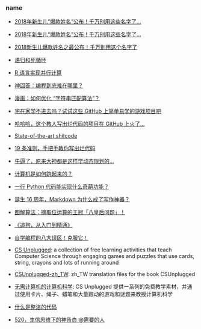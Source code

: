 ### name

* [2018年新生儿“爆款姓名”公布！千万别用这些名字了...](https://mp.weixin.qq.com/s?src=11&timestamp=1547424445&ver=1317&signature=D1ZRNBpTEDkEqmSNHmOYO1g7LK2Hf8BaB6kWPNU8kKtn3qX0T8VkrDpcN0dVw*jBOoOybR-K7ACVfe*Og1q-Xkwl2fgNtuUPNb*Hb0sv039YqeFDiqurTHQxUat3wHp9&new=1)

* [2018年新生儿“爆款姓名”公布！千万别用这些名字了...](https://www.itouchtv.cn/article/d90f4d9717efd424c9108eab9a451c6b)
* [2018新生儿爆款姓名之最公布！千万别用这个名字了](http://www.sohu.com/a/287413780_177992)



* [递归和死循环](https://mp.weixin.qq.com/s?__biz=MzA3MTM3NTA5Ng==&mid=2651063219&idx=5&sn=0d59650cffb1ac2c47e71addcbdb18e7&chksm=84de2224b3a9ab3257d174de04f856bbd109d96946815473ce25d2430dc3099357a3273f72e9&mpshare=1&scene=1&srcid=&sharer_sharetime=1576403423072&sharer_shareid=49bb68e4d4ad9f65af077f4e54025da0#rd)
* [R 语言实现并行计算](https://mp.weixin.qq.com/s?__biz=MzA5NjgwODM0MQ==&mid=2651441090&idx=1&sn=add8c0f82acc61bf7f08699e90058ad3&chksm=8b571b38bc20922e60990c2b4eda9306a2b2f9af9fb156108210f332546cf6a5bf5533ae219b&mpshare=1&scene=1&srcid=&sharer_sharetime=1576708449503&sharer_shareid=49bb68e4d4ad9f65af077f4e54025da0#rd)
* [神回答：编程到底难在哪里？](https://mp.weixin.qq.com/s?__biz=MjM5NzA1MTcyMA==&mid=2651170962&idx=1&sn=d7b12299c3a75ccb33e27d2a3d53c352&chksm=bd2ee4b58a596da34947b68743defcdba46ed725c4b0f7c171e1b52330c56e1c63aec35bb389&mpshare=1&scene=1&srcid=&sharer_sharetime=1581493604937&sharer_shareid=49bb68e4d4ad9f65af077f4e54025da0#rd)
* [漫画：如何优化 “字符串匹配算法”？](https://mp.weixin.qq.com/s?__biz=MzIxMjE5MTE1Nw==&mid=2653201540&idx=1&sn=645a3f5f3fbf30be4f6d1c23eebdf0e7&chksm=8c99d65ebbee5f482dd68efecf7b2a23e98b238ba04c1d3a6aed6c12cab76d4650c3bef5ea00&mpshare=1&scene=1&srcid=&sharer_sharetime=1581902337500&sharer_shareid=49bb68e4d4ad9f65af077f4e54025da0#rd)



* [宅在家学不进去吗？试试这些 GitHub 上简单易学的游戏项目吧](https://mp.weixin.qq.com/s?__biz=MzUyNjQxNjYyMg==&mid=2247487533&idx=2&sn=7f633ccb4f1c6b6f179f15398c7e9e13&chksm=fa0e7faccd79f6baee5b1f04c9670547692ddc2e90317278a9a8bb4c9b2be8b1b1420f94f6fc&mpshare=1&scene=1&srcid=&sharer_sharetime=1581731461993&sharer_shareid=49bb68e4d4ad9f65af077f4e54025da0#rd)



* [哈哈哈，这个教人写出烂代码的项目在 GitHub 上火了...](https://mp.weixin.qq.com/s?__biz=MzAxOTcxNTIwNQ==&mid=2457918102&idx=1&sn=3e178d9050dd6214ec22e78a9ab9e1db&chksm=8cb6bf7cbbc1366a3f14bf819c60dc66e48a46a56ebef7fd87e327aae7adbd86ad6866d17abb&mpshare=1&scene=1&srcid=&sharer_sharetime=1581914347977&sharer_shareid=49bb68e4d4ad9f65af077f4e54025da0#rd)
* [State-of-the-art shitcode](https://github.com/trekhleb/state-of-the-art-shitcode)
* [19 条准则，手把手教你写出烂代码](https://mp.weixin.qq.com/s?__biz=MzA3MTM3NTA5Ng==&mid=2651063681&idx=4&sn=e23d6672ad2919d84cad9ce5189840a9&chksm=84de2416b3a9ad00e3130ef8585cfc4e50ca620b10c16cd82ab0adca720fb86996276fa2125b&mpshare=1&scene=1&srcid=&sharer_sharetime=1585995510000&sharer_shareid=49bb68e4d4ad9f65af077f4e54025da0&key=4ed88be3ea0748e59b08753216b2c47c877abe70ae8638cfd9475abcf1542c865520d8e4d7077d48455ac7d29ada1028eac33863426017f1b0e1ec7a89f89dddea0393905f610c1cf969138745f60228&ascene=1&uin=MjEyMzUzNDk2MQ%3D%3D&devicetype=Windows+XP&version=62060841&lang=zh_CN&exportkey=AawIJL3rygwMEwkp%2FkH0EaI%3D&pass_ticket=Dq%2Fn%2F2sOhPkAzoapmD8lMSoDYSdQcnfqBIAqsaWajKcnEEsRJ4vPRL5T9JBdoqbY)



* [牛逼了，原来大神都是这样学动态规划的...](https://mp.weixin.qq.com/s?__biz=MzUyNjQxNjYyMg==&mid=2247487578&idx=1&sn=d4485f2e021fcd75a2726efd3a28ea6a&chksm=fa0e7fdbcd79f6cd44828cfb7181e07b280c822f97499be8445449c48f4b51024d61c1631fa8&mpshare=1&scene=1&srcid=&sharer_sharetime=1582259388607&sharer_shareid=49bb68e4d4ad9f65af077f4e54025da0#rd)
* [计算机是如何跑起来的？](https://mp.weixin.qq.com/s?__biz=MzUyNjQxNjYyMg==&mid=2247487613&idx=2&sn=06e1bdb6efefadc4738089d16acc3a23&chksm=fa0e7ffccd79f6eaa40b9028ce393414d1d32d27d0936454d11ccd714072a3eea0f66cdbb6da&mpshare=1&scene=1&srcid=&sharer_sharetime=1582519680021&sharer_shareid=49bb68e4d4ad9f65af077f4e54025da0#rd)



* [一行 Python 代码能实现什么奇葩功能？](https://mp.weixin.qq.com/s?__biz=MjM5MDEyMDk4Mw==&mid=2650169749&idx=1&sn=d5e8698b66768ffe0fdd1aa61ecfbd74&chksm=be4b6ced893ce5fb2f12b8ae4d86a4c16be0c72e9e437b03e1fe08f436cecf2a70d3bfd61b67&mpshare=1&scene=1&srcid=&sharer_sharetime=1582617266633&sharer_shareid=49bb68e4d4ad9f65af077f4e54025da0#rd)


* [诞生 16 周年，Markdown 为什么成了写作神器？](https://mp.weixin.qq.com/s?__biz=MjM5MjAyNDUyMA==&mid=2650536339&idx=1&sn=6a2e54da100bee686c84af2bca7bfae5&chksm=bea3cb3489d44222d4bb33cfd6b9a7f8e6b2326b6235e0f767887c0c4676e275608baccd97ce&mpshare=1&scene=1&srcid=&sharer_sharetime=1584937714149&sharer_shareid=49bb68e4d4ad9f65af077f4e54025da0#rd)


* [图解算法：摘取位运算的王冠「八皇后问题」！](https://mp.weixin.qq.com/s?__biz=MzUyNjQxNjYyMg==&mid=2247487922&idx=2&sn=638d54092c46d25411623132bc4002c7&chksm=fa0e7e33cd79f72509e28a0cf59fede4a112946864965ca6494dcf807c38a93391fe30a783c1&mpshare=1&scene=1&srcid=&sharer_sharetime=1585957077269&sharer_shareid=49bb68e4d4ad9f65af077f4e54025da0&key=27fa696e26bac0aecc4322cf26ec5d46178c99ddac8c46e7439c49219c9a7696f149cf7faef96e2064f3a51a803c40e55af9d7af47cba73450610acbd0b11ee959106ccc7cbf97fab014bdc9aba50e77&ascene=1&uin=MjEyMzUzNDk2MQ%3D%3D&devicetype=Windows+XP&version=62060841&lang=zh_CN&exportkey=AZvW%2BJGw9sAsC9zzipwrooo%3D&pass_ticket=LyxVoEqcqUKETvbrhpvozloVSfOO66jU2aseO6rDzT9KqRpuHdXJpfL8KYyMXEbU)
* [《追狗，从入门到精通》](https://mp.weixin.qq.com/s?__biz=MzI3MzE3OTI0Mw==&mid=2247498902&idx=1&sn=f485b140e4f057d3ca7e3f0e4acfc5f2&chksm=eb258b92dc520284ec40997e19476dbb3fab811bbd2b8d38d336ddd4f39c1176c8a1bcd6373e&mpshare=1&scene=1&srcid=&sharer_sharetime=1587338940235&sharer_shareid=49bb68e4d4ad9f65af077f4e54025da0&key=429edb9feed8a5eba0f7f536fada05566fee51f033e1ee46c7005f2ea2c80fb3754759f8f5864e27991f26a53483acdc8ae5a670888faf3e118227150100c2a1de5d0ecbd8449acf3e60671ef4f1a407&ascene=1&uin=MjEyMzUzNDk2MQ%3D%3D&devicetype=Windows+XP&version=62060841&lang=zh_CN&exportkey=AZ5128UsCc2gaFksH5VmZuA%3D&pass_ticket=egSQZf3ZmjmNSBYxFfxeMhxks6Fcdfesee2EK45qb6wqbW1FRDSL1ND6vhbrpF2H)
* [自学编程的八大误区！克服它！](https://mp.weixin.qq.com/s?__biz=MzUyNjQxNjYyMg==&mid=2247488215&idx=1&sn=3f5e2ccf2086fcc802390d0312dc2ecf&chksm=fa0e7d56cd79f4408314ad611f61d1b1ee82c0aa734a1a5304ac54acdc79808543cd3d55e0a3&mpshare=1&scene=1&srcid=&sharer_sharetime=1587704541167&sharer_shareid=49bb68e4d4ad9f65af077f4e54025da0&key=24c4f19be8bd7784ec3a21c94aec9f7c53828b124b5153c458fecb81a1e51e61d9aa85c4d7ed5fd2964e5762d2de3102678072ff67ec6aaba810a55929be91a98f1e5e34b4480b1a81b3ae85b7b745a8&ascene=1&uin=MjEyMzUzNDk2MQ%3D%3D&devicetype=Windows+XP&version=62060841&lang=zh_CN&exportkey=ASK5d7gAbLUV7edhIEF813E%3D&pass_ticket=WyEgrrj25frkMfokbtoyksRrtPeGU2ppgS%2BRPcT0QHb9WRxdetYa%2BHEHtR4gvfG5)


* [CS Unplugged](https://classic.csunplugged.org/): a collection of free learning activities that teach Computer Science through engaging games and puzzles that use cards, string, crayons and lots of running around
* [CSUnplugged-zh_TW](https://github.com/fweng322/CSUnplugged-zh_TW): zh_TW translation files for the book CSUnplugged
* [无需计算机的计算机科学](https://csunplugged.org/zh-hans/): CS Unplugged 提供一系列的免费教学素材，并通过使用卡片、绳子、蜡笔和大量跑动的游戏和谜题来教授计算机科学


* [什么是整洁的代码](https://www.cnblogs.com/xybaby/p/11335829.html)

* [520，生信思维下的神告白 @需要的人](https://mp.weixin.qq.com/s?__biz=MzA5NjA0ODgxNQ==&mid=2652656515&idx=1&sn=424bd65e02bab6994b579f29a8fd545d&chksm=8b5ef043bc2979551aa36eec4175160afca7961d07fd951df8b02cff817c5a68941e29bce4d5&mpshare=1&scene=1&srcid=&sharer_sharetime=1589887140546&sharer_shareid=49bb68e4d4ad9f65af077f4e54025da0&key=5c8778b7574a982deafef9e6edc335a2e9fd5785d6117230af25b19c20cc6bbd4e3930f3e4ba6819ea91f97a01f7f49b4388ba4d4ab62bce63fecec803a09dd1b76a9c2704b25f7677e84bbdf35e0ec6&ascene=1&uin=MjEyMzUzNDk2MQ%3D%3D&devicetype=Windows+XP&version=62060841&lang=zh_CN&exportkey=AT6%2FWTW5pGsqvKRkg6eS5Lk%3D&pass_ticket=WeQ%2F9lMsk9TGefvhi5xsI1DxDC0Tuk826MThQy%2BRPMirkkwS6E8ZoGX%2BTcUnIroA)
